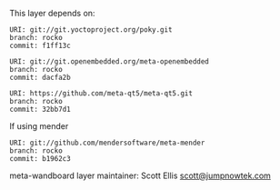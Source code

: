 This layer depends on:

    URI: git://git.yoctoproject.org/poky.git
    branch: rocko
    commit: f1ff13c

    URI: git://git.openembedded.org/meta-openembedded
    branch: rocko
    commit: dacfa2b

    URI: https://github.com/meta-qt5/meta-qt5.git
    branch: rocko
    commit: 32bb7d1

If using mender

    URI: git://github.com/mendersoftware/meta-mender
    branch: rocko
    commit: b1962c3

    
meta-wandboard layer maintainer: Scott Ellis <scott@jumpnowtek.com>
